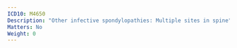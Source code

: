 ```yaml
---
ICD10: M4650
Description: "Other infective spondylopathies: Multiple sites in spine"
Matters: No
Weight: 0
---
```

